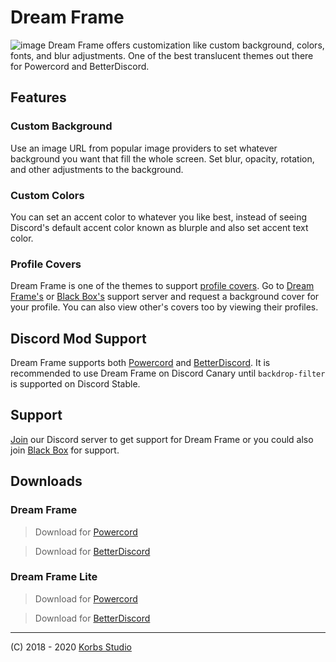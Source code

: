 # Dream Frame
![image](https://i.imgur.com/hB1Bpug.jpg)
Dream Frame offers customization like custom background, colors, fonts, and blur adjustments. One of the best translucent themes out there for Powercord and BetterDiscord.

## Features
 ### Custom Background
 Use an image URL from popular image providers to set whatever background you want that fill the whole screen. Set blur, opacity, rotation, and other adjustments to the background. 
 ### Custom Colors
 You can set an accent color to whatever you like best, instead of seeing Discord's default accent color known as blurple and also set accent text color.
 ### Profile Covers
 Dream Frame is one of the themes to support [profile covers](https://github.com/Discord-Custom-Covers/usrbg). Go to [Dream Frame's](https://discord.gg/Grya2sa) or [Black Box's](https://discord.gg/TeRQEPb) support server and request a background cover for your profile. You can also view other's covers too by viewing their profiles.

## Discord Mod Support
Dream Frame supports both [Powercord](https://Powercord.dev) and [BetterDiscord]().
It is recommended to use Dream Frame on Discord Canary until `backdrop-filter` is supported on Discord Stable.

## Support
[Join](https://discord.gg/Grya2sa) our Discord server to get support for Dream Frame or you could also join [Black Box](https://discord.gg/TeRQEPb) for support.

## Downloads
### Dream Frame
 > Download for [Powercord](https://github.com/dream-frame/Dream-Frame/raw/master/Downloads/Powercord/Dream%20frame.zip)
 
 > Download for [BetterDiscord](https://github.com/dream-frame/Dream-Frame/blob/master/Downloads/BetterDiscord/DreamFrame.theme.css)
 
### Dream Frame Lite
> Download for [Powercord](https://github.com/dream-frame/Dream-Frame-Lite/raw/master/Downloads/Powercord/Dream%20Frame%20Lite.zip)

> Download for [BetterDiscord](https://github.com/dream-frame/Dream-Frame-Lite/blob/master/Downloads/BetterDiscord/DreamFrameLite.theme.css)

___
(C) 2018 - 2020 [Korbs Studio](https://KorbsStudio.com)
